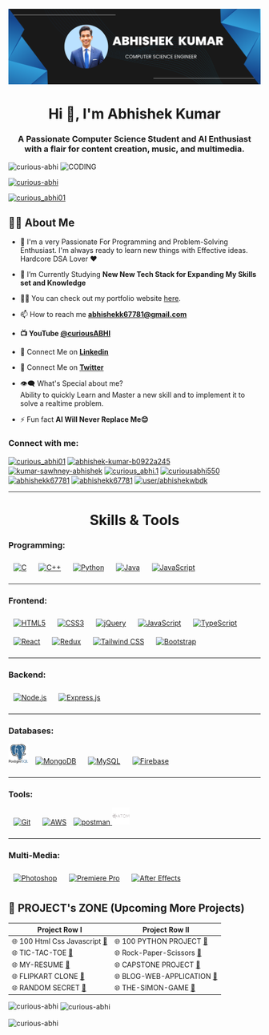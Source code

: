 ![logo](https://github.com/curious-Abhi/curious-Abhi/blob/main/Black%20and%20%20White%20Gradient%20Personal%20LinkedIn%20Banner%20(2).png)
<h1 align="center">Hi 👋, I'm Abhishek Kumar </h1>
<h3 align="center">A Passionate Computer Science Student and AI Enthusiast with a flair for content creation, music, and multimedia.</h3>

<img align="right" alt="CODING" width="400" src="https://user-images.githubusercontent.com/74038190/225813708-98b745f2-7d22-48cf-9150-083f1b00d6c9.gif">
<p align="left"> <img src="https://komarev.com/ghpvc/?username=curious-abhi&label=Profile%20views&color=0e75b6&style=flat" alt="curious-abhi" /> </p>

<p align="left"> <a href="https://github.com/ryo-ma/github-profile-trophy"><img src="https://github-profile-trophy.vercel.app/?username=curious-abhi" alt="curious-abhi" /></a> </p>

<p align="left"> <a href="https://twitter.com/curious_abhi01" target="blank"><img src="https://img.shields.io/twitter/follow/curious_abhi01?logo=twitter&style=for-the-badge" alt="curious_abhi01" /></a> </p>

## 🙋‍♂️ About Me
- 🥋 I'm a very Passionate For Programming and Problem-Solving Enthusiast. I'm always ready to learn new things with Effective ideas. Hardcore DSA Lover ❤

- 📘 I’m Currently Studying **New New Tech Stack for Expanding My Skills set and Knowledge**

- 👨‍💻 You can check out my portfolio website [here](https://abhishekportfolioac5f4b.netlify.app/).

- 📫 How to reach me **abhishekk67781@gmail.com**
- <b>📺 YouTube [**@curiousABHI**](https://www.youtube.com/@curiousabhi550)</b>
- 🔗 Connect Me on [**Linkedin**](https://www.linkedin.com/in/kumarabhi01/)
- 🔗 Connect Me on [**Twitter**](https://twitter.com/Curious_Abhi01)
  
- 👁‍🗨 What's Special about me? <br> 
Ability to quickly Learn and Master a new skill and to implement it to solve a realtime problem.
- ⚡ Fun fact **AI Will Never Replace Me😊**

<h3 align="left">Connect with me:</h3>
<p align="left">
<a href="https://twitter.com/curious_abhi01" target="blank"><img align="center" src="https://raw.githubusercontent.com/rahuldkjain/github-profile-readme-generator/master/src/images/icons/Social/twitter.svg" alt="curious_abhi01" height="30" width="40" /></a>
<a href="https://linkedin.com/in/abhishek-kumar-b0922a245" target="blank"><img align="center" src="https://raw.githubusercontent.com/rahuldkjain/github-profile-readme-generator/master/src/images/icons/Social/linked-in-alt.svg" alt="abhishek-kumar-b0922a245" height="30" width="40" /></a>
<a href="https://fb.com/kumar-sawhney-abhishek" target="blank"><img align="center" src="https://raw.githubusercontent.com/rahuldkjain/github-profile-readme-generator/master/src/images/icons/Social/facebook.svg" alt="kumar-sawhney-abhishek" height="30" width="40" /></a>
<a href="https://instagram.com/curious_abhi.1" target="blank"><img align="center" src="https://raw.githubusercontent.com/rahuldkjain/github-profile-readme-generator/master/src/images/icons/Social/instagram.svg" alt="curious_abhi.1" height="30" width="40" /></a>
<a href=https://www.youtube.com/@curiousabhi550 target="blank"><img align="center" src="https://raw.githubusercontent.com/rahuldkjain/github-profile-readme-generator/master/src/images/icons/Social/youtube.svg" alt="curiousabhi550" height="30" width="40" /></a>
<a href="https://www.hackerrank.com/abhishekk67781" target="blank"><img align="center" src="https://raw.githubusercontent.com/rahuldkjain/github-profile-readme-generator/master/src/images/icons/Social/hackerrank.svg" alt="abhishekk67781" height="30" width="40" /></a>
<a href="https://www.leetcode.com/abhishekk67781" target="blank"><img align="center" src="https://raw.githubusercontent.com/rahuldkjain/github-profile-readme-generator/master/src/images/icons/Social/leet-code.svg" alt="abhishekk67781" height="30" width="40" /></a>
<a href="https://www.geeksforgeeks.org/user/abhishekwbdk/" target="blank"><img align="center" src="https://raw.githubusercontent.com/rahuldkjain/github-profile-readme-generator/master/src/images/icons/Social/geeks-for-geeks.svg" alt="user/abhishekwbdk" height="30" width="40" /></a>
</p>



<hr>
<h1 align="center">Skills & Tools</h1>
<h3 align="left">Programming:</h3>
<p align="left">
<div>
<a href="https://www.cprogramming.com/" target="_blank"><img style="margin: 10px" src="https://profilinator.rishav.dev/skills-assets/c-original.svg" alt="C" height="50" /></a>  
<a href="https://www.cplusplus.com/" target="_blank"><img style="margin: 10px" src="https://profilinator.rishav.dev/skills-assets/cplusplus-original.svg" alt="C++" height="50" /></a>  
<a href="https://www.python.org/" target="_blank"><img style="margin: 10px" src="https://profilinator.rishav.dev/skills-assets/python-original.svg" alt="Python" height="50" /></a>
<a href="https://www.java.com/" target="_blank"><img style="margin: 10px" src="https://profilinator.rishav.dev/skills-assets/java-original-wordmark.svg" alt="Java" height="50" /></a>
<a href="https://www.javascript.com/" target="_blank"><img style="margin: 10px" src="https://profilinator.rishav.dev/skills-assets/javascript-original.svg" alt="JavaScript" height="50" /></a> 
</div>
<hr>

<h3 align="left">Frontend:</h3>
<div>
<a href="https://en.wikipedia.org/wiki/HTML5" target="_blank"><img style="margin: 10px" src="https://profilinator.rishav.dev/skills-assets/html5-original-wordmark.svg" alt="HTML5" height="50" /></a>
<a href="https://www.w3schools.com/css/" target="_blank"><img style="margin: 10px" src="https://profilinator.rishav.dev/skills-assets/css3-original-wordmark.svg" alt="CSS3" height="50" /></a>
<a href="https://jquery.com/" target="_blank"><img style="margin: 10px" src="https://profilinator.rishav.dev/skills-assets/jquery.png" alt="jQuery" height="50" /></a>
<a href="https://www.javascript.com/" target="_blank"><img style="margin: 10px" src="https://profilinator.rishav.dev/skills-assets/javascript-original.svg" alt="JavaScript" height="50" /></a>
<a href="https://www.typescriptlang.org/" target="_blank"><img style="margin: 10px" src="https://profilinator.rishav.dev/skills-assets/typescript-original.svg" alt="TypeScript" height="50" /></a>
<a href="https://reactjs.org/" target="_blank"><img style="margin: 10px" src="https://profilinator.rishav.dev/skills-assets/react-original-wordmark.svg" alt="React" height="50" /></a>
<a href="https://redux.js.org/" target="_blank"><img style="margin: 10px" src="https://profilinator.rishav.dev/skills-assets/redux-original.svg" alt="Redux" height="50" /></a>
<a href="https://www.tailwindcss.com/" target="_blank"><img style="margin: 10px" src="https://profilinator.rishav.dev/skills-assets/tailwindcss.svg" alt="Tailwind CSS" height="50" /></a>
<a href="https://getbootstrap.com/docs/3.4/javascript/" target="_blank"><img style="margin: 10px" src="https://profilinator.rishav.dev/skills-assets/bootstrap-plain.svg" alt="Bootstrap" height="50" /></a>
</div>

<hr>
<h3 align="left">Backend:</h3>
<div>
<a href="https://nodejs.org/" target="_blank"><img style="margin: 10px" src="https://profilinator.rishav.dev/skills-assets/nodejs-original-wordmark.svg" alt="Node.js" height="50" /></a> 
<a href="https://expressjs.com/" target="_blank"><img style="margin: 10px" src="https://profilinator.rishav.dev/skills-assets/express-original-wordmark.svg" alt="Express.js" height="50" /></a>   
</div>

<hr>
<h3 align="left">Databases:</h3>
<div>
<img src="https://raw.githubusercontent.com/devicons/devicon/master/icons/postgresql/postgresql-original-wordmark.svg" alt="postgresql" width="40" height="40"/> </a> <a href="https://www.python.org" target="_blank" rel="noreferrer"> 
<a href="https://www.mongodb.com/" target="_blank"><img style="margin: 10px" src="https://profilinator.rishav.dev/skills-assets/mongodb-original-wordmark.svg" alt="MongoDB" height="50" /></a>
<a href="https://www.mysql.com/" target="_blank"><img style="margin: 10px" src="https://profilinator.rishav.dev/skills-assets/mysql-original-wordmark.svg" alt="MySQL" height="50" /></a>   
<a href="https://firebase.google.com/" target="_blank"><img style="margin: 10px" src="https://profilinator.rishav.dev/skills-assets/firebase.png" alt="Firebase" height="50" /></a>  
</div>

<hr>
<h3 align="left">Tools:</h3>
<div>
  <a href="https://github.com/" target="_blank"><img style="margin: 10px" src="https://profilinator.rishav.dev/skills-assets/git-scm-icon.svg" alt="Git" height="50" /></a>  
  <a href="https://aws.amazon.com/" target="_blank"><img style="margin: 10px" src="https://profilinator.rishav.dev/skills-assets/amazonwebservices-original-wordmark.svg" alt="AWS" height="50" /></a> 
  <a href="https://postman.com" target="_blank" rel="noreferrer"> <img src="https://www.vectorlogo.zone/logos/getpostman/getpostman-icon.svg" alt="postman" width="50" height="50"/> </a>
  <img src="https://raw.githubusercontent.com/devicons/devicon/c5378d6c2510ffa0b3e4475af95618a8048d6cf1/icons/atom/atom-original-wordmark.svg" alt="atom" width="35" height="35">
</div>

<hr>
<h3 align="left">Multi-Media:</h3>
<div>
<a href="https://www.adobe.com/in/products/photoshop.html" target="_blank"><img style="margin: 10px" src="https://profilinator.rishav.dev/skills-assets/photoshop-plain.svg" alt="Photoshop" height="50" /></a>  
<a href="https://www.adobe.com/in/products/premiere.html" target="_blank"><img style="margin: 10px" src="https://profilinator.rishav.dev/skills-assets/adobepremierepro.png" alt="Premiere Pro" height="50" /></a>  
<a href="https://www.adobe.com/in/products/aftereffects.html" target="_blank"><img style="margin: 10px" src="https://profilinator.rishav.dev/skills-assets/aftereffects.png" alt="After Effects" height="50" /></a>    
</div>


## 📝 PROJECT's ZONE (Upcoming More Projects)

| Project Row I                        | Project Row II      |
|------------------------------------|----------------------------------------|
| 🌐  100 Html Css Javascript [**🔗**](https://github.com/curious-Abhi/html-css-javascript-project/tree/main/100%20PROJECT) | 🌐 100 PYTHON PROJECT [**🔗**](https://github.com/curious-Abhi/PYTHON-PROJECTS/tree/main/100%20PROJECT) | 
| 🌐  TIC-TAC-TOE [**🔗**](https://github.com/curious-Abhi/Cpp/blob/main/basic/TIC-TAC-TOE.CPP) | 🌐 Rock-Paper-Scissors [**🔗**](https://github.com/curious-Abhi/PYTHON-PROJECTS/tree/main/100%20PROJECT/04%20GAME%20ROCK%20PAPER%20SCISSORS) | 
| 🌐  MY-RESUME [**🔗**](https://github.com/curious-Abhi/LEARNING-FULL_STACK_DEVELOPER/tree/main/DAY%2003%20MULTIPAGES%20WEBSITES/4.4%20Capstone%20Project%201%20-%20Online%20Resume) | 🌐 CAPSTONE PROJECT [**🔗**](https://github.com/curious-Abhi/LEARNING-FULL_STACK_DEVELOPER/tree/main/DAY%2012%20CAPSTONE%20PROJECT%202) | 
| 🌐  FLIPKART CLONE [**🔗**](https://github.com/curious-Abhi/LEARNING-FULL_STACK_DEVELOPER/tree/main/DAY%2013%20FLIPKART%20CLONE) | 🌐 BLOG-WEB-APPLICATION [**🔗**](https://github.com/curious-Abhi/LEARNING-FULL_STACK_DEVELOPER/tree/main/DAY%2027%20PROJECT%20ANother%20BLOG%20WEB%20APPLICATION) |
| 🌐  RANDOM SECRET [**🔗**](https://github.com/curious-Abhi/LEARNING-FULL_STACK_DEVELOPER/tree/main/DAY%2028%20API/5.6%20Secrets%20Project) | 🌐 THE-SIMON-GAME [**🔗**](https://github.com/curious-Abhi/LEARNING-FULL_STACK_DEVELOPER/tree/main/DAY%2021%20THE%20SIMON%20GAME%20BOSS%20LEVEL%20CHALLENGE%202/Simon%20Game%20Challenge%20Starting%20Files) | 

<p><img align="left" src="https://github-readme-stats.vercel.app/api/top-langs?username=curious-abhi&show_icons=true&locale=en&layout=compact" alt="curious-abhi" /></p>

<p>&nbsp;<img align="center" src="https://github-readme-stats.vercel.app/api?username=curious-abhi&show_icons=true&locale=en" alt="curious-abhi" /></p>

<p><img align="center" src="https://github-readme-streak-stats.herokuapp.com/?user=curious-abhi&" alt="curious-abhi" /></p>

